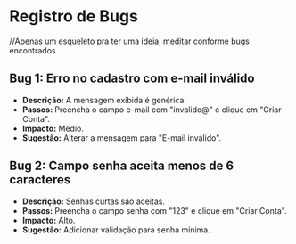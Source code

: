 # Registro de Bugs

//Apenas um esqueleto pra ter uma ideia, meditar conforme bugs encontrados

## Bug 1: Erro no cadastro com e-mail inválido
- **Descrição:** A mensagem exibida é genérica.
- **Passos:** Preencha o campo e-mail com "invalido@" e clique em "Criar Conta".
- **Impacto:** Médio.
- **Sugestão:** Alterar a mensagem para "E-mail inválido".

## Bug 2: Campo senha aceita menos de 6 caracteres
- **Descrição:** Senhas curtas são aceitas.
- **Passos:** Preencha o campo senha com "123" e clique em "Criar Conta".
- **Impacto:** Alto.
- **Sugestão:** Adicionar validação para senha mínima.
